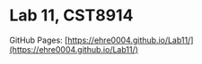 # Lab 11, CST8914
GitHub Pages: [https://ehre0004.github.io/Lab11/](https://ehre0004.github.io/Lab11/)
